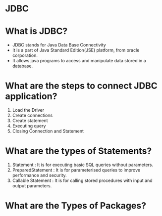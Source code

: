 # JDBC

# What is JDBC?
* JDBC stands for Java Data Base Connectivity
* It is a part of Java Standard Edition(JSE) platform, from oracle corporation.
* It allows java programs to access and manipulate data stored in a database.

# What are the steps to connect JDBC application?
1. Load the Driver
2. Create connections
3. Create statement
4. Executing query
5. Closing Connection and  Statement

# What are the types of Statements?
1. Statement : It is for executing basic SQL queries without parameters.
2. PreparedStatement : It is for parameterised queries to improve performance and security.
3. Callable Statement : It is for calling stored procedures with input and output parameters.

# What are the Types of Packages? 
